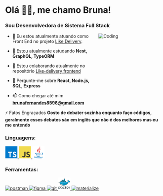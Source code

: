 
<div align="top"  width="40%" height="200" >
  <span>
    <h1>Olá 👋😊, me chamo Bruna!</h1>
    <h3>Sou Desenvolvedora de Sistema Full Stack</h3>
  </span>
</div>







 <div align="top"  width="40%" height="200" >
  <img alt="Coding" width="40%" height="200" align="right" src="https://i.pinimg.com/originals/e8/f3/8e/e8f38e2b7a8d3a395e95b77c324fe6e5.gif" />
  <span align="left">
    
  - 🔭 Eu estou atualmente atuando como Front End no projeto [Like Delivery](https://likedeliverydev.onrender.com/).
    
  - 🌱 Estou atualmente estudando **Nest, GraphQL, TypeORM**
    
  - 👯 Estou colaborando atualmente no repositório [Like-delivery frontend](https://github.com/bear-system-dev)
    
  - 💬 Pergunte-me sobre **React, Node.js, SQL, Express**
  
  - 📫 Como chegar até mim **brunafernandes8596@gmail.com**
  

    </span>
 </div>
⚡ Fatos Engraçados <b>Gosto de debater sozinha enquanto faço códigos, </br> geralmente esses debates são em inglês que não é dos melhores mas eu me entendo</b>




<div align="bottom"  width="100%" height="200" >
  <span align="left">
    <h3 align="left">Linguagens:</h3>
    <a href="https://www.typescriptlang.org/" target="_blank" rel="noreferrer"> <img src="https://raw.githubusercontent.com/devicons/devicon/master/icons/typescript/typescript-original.svg" alt="typescript" width="40" height="40"/> </a> 
    <a href="https://developer.mozilla.org/en-US/docs/Web/JavaScript" target="_blank" rel="noreferrer"> <img src="https://raw.githubusercontent.com/devicons/devicon/master/icons/javascript/javascript-original.svg" alt="javascript" width="40" height="40"/> </a> 
    <a href="https://www.java.com" target="_blank" rel="noreferrer"> <img src="https://raw.githubusercontent.com/devicons/devicon/master/icons/java/java-original.svg" alt="java" width="40" height="40"/> </a>
  </span>
  <span align="right">
    <h3 align="left">Ferramentas:</h3>
    <a href="https://postman.com" target="_blank" rel="noreferrer"> <img src="https://www.vectorlogo.zone/logos/getpostman/getpostman-icon.svg" alt="postman" width="40" height="40"/> </a>
    </a> <a href="https://www.figma.com/" target="_blank" rel="noreferrer"> <img src="https://www.vectorlogo.zone/logos/figma/figma-icon.svg" alt="figma" width="40" height="40"/> </a>
    <a href="https://git-scm.com/" target="_blank" rel="noreferrer"> <img src="https://www.vectorlogo.zone/logos/git-scm/git-scm-icon.svg" alt="git" width="40" height="40"/> </a>
    <a href="https://www.docker.com/" target="_blank" rel="noreferrer"> <img src="https://raw.githubusercontent.com/devicons/devicon/master/icons/docker/docker-original-wordmark.svg" alt="docker" width="40" height="40"/> 
    <a href="https://materializecss.com/" target="_blank" rel="noreferrer"> <img src="https://raw.githubusercontent.com/prplx/svg-logos/5585531d45d294869c4eaab4d7cf2e9c167710a9/svg/materialize.svg" alt="materialize" width="40" height="40"/> </a> 
  </span>
</div>

